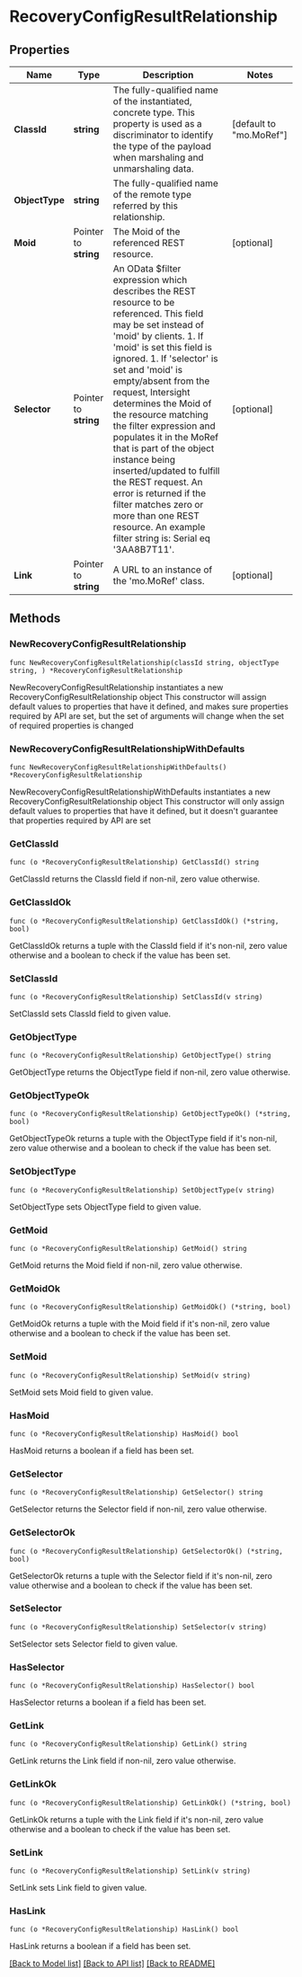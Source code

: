 # RecoveryConfigResultRelationship

## Properties

Name | Type | Description | Notes
------------ | ------------- | ------------- | -------------
**ClassId** | **string** | The fully-qualified name of the instantiated, concrete type. This property is used as a discriminator to identify the type of the payload when marshaling and unmarshaling data. | [default to "mo.MoRef"]
**ObjectType** | **string** | The fully-qualified name of the remote type referred by this relationship. | 
**Moid** | Pointer to **string** | The Moid of the referenced REST resource. | [optional] 
**Selector** | Pointer to **string** | An OData $filter expression which describes the REST resource to be referenced. This field may be set instead of &#39;moid&#39; by clients. 1. If &#39;moid&#39; is set this field is ignored. 1. If &#39;selector&#39; is set and &#39;moid&#39; is empty/absent from the request, Intersight determines the Moid of the resource matching the filter expression and populates it in the MoRef that is part of the object instance being inserted/updated to fulfill the REST request. An error is returned if the filter matches zero or more than one REST resource. An example filter string is: Serial eq &#39;3AA8B7T11&#39;. | [optional] 
**Link** | Pointer to **string** | A URL to an instance of the &#39;mo.MoRef&#39; class. | [optional] 

## Methods

### NewRecoveryConfigResultRelationship

`func NewRecoveryConfigResultRelationship(classId string, objectType string, ) *RecoveryConfigResultRelationship`

NewRecoveryConfigResultRelationship instantiates a new RecoveryConfigResultRelationship object
This constructor will assign default values to properties that have it defined,
and makes sure properties required by API are set, but the set of arguments
will change when the set of required properties is changed

### NewRecoveryConfigResultRelationshipWithDefaults

`func NewRecoveryConfigResultRelationshipWithDefaults() *RecoveryConfigResultRelationship`

NewRecoveryConfigResultRelationshipWithDefaults instantiates a new RecoveryConfigResultRelationship object
This constructor will only assign default values to properties that have it defined,
but it doesn't guarantee that properties required by API are set

### GetClassId

`func (o *RecoveryConfigResultRelationship) GetClassId() string`

GetClassId returns the ClassId field if non-nil, zero value otherwise.

### GetClassIdOk

`func (o *RecoveryConfigResultRelationship) GetClassIdOk() (*string, bool)`

GetClassIdOk returns a tuple with the ClassId field if it's non-nil, zero value otherwise
and a boolean to check if the value has been set.

### SetClassId

`func (o *RecoveryConfigResultRelationship) SetClassId(v string)`

SetClassId sets ClassId field to given value.


### GetObjectType

`func (o *RecoveryConfigResultRelationship) GetObjectType() string`

GetObjectType returns the ObjectType field if non-nil, zero value otherwise.

### GetObjectTypeOk

`func (o *RecoveryConfigResultRelationship) GetObjectTypeOk() (*string, bool)`

GetObjectTypeOk returns a tuple with the ObjectType field if it's non-nil, zero value otherwise
and a boolean to check if the value has been set.

### SetObjectType

`func (o *RecoveryConfigResultRelationship) SetObjectType(v string)`

SetObjectType sets ObjectType field to given value.


### GetMoid

`func (o *RecoveryConfigResultRelationship) GetMoid() string`

GetMoid returns the Moid field if non-nil, zero value otherwise.

### GetMoidOk

`func (o *RecoveryConfigResultRelationship) GetMoidOk() (*string, bool)`

GetMoidOk returns a tuple with the Moid field if it's non-nil, zero value otherwise
and a boolean to check if the value has been set.

### SetMoid

`func (o *RecoveryConfigResultRelationship) SetMoid(v string)`

SetMoid sets Moid field to given value.

### HasMoid

`func (o *RecoveryConfigResultRelationship) HasMoid() bool`

HasMoid returns a boolean if a field has been set.

### GetSelector

`func (o *RecoveryConfigResultRelationship) GetSelector() string`

GetSelector returns the Selector field if non-nil, zero value otherwise.

### GetSelectorOk

`func (o *RecoveryConfigResultRelationship) GetSelectorOk() (*string, bool)`

GetSelectorOk returns a tuple with the Selector field if it's non-nil, zero value otherwise
and a boolean to check if the value has been set.

### SetSelector

`func (o *RecoveryConfigResultRelationship) SetSelector(v string)`

SetSelector sets Selector field to given value.

### HasSelector

`func (o *RecoveryConfigResultRelationship) HasSelector() bool`

HasSelector returns a boolean if a field has been set.

### GetLink

`func (o *RecoveryConfigResultRelationship) GetLink() string`

GetLink returns the Link field if non-nil, zero value otherwise.

### GetLinkOk

`func (o *RecoveryConfigResultRelationship) GetLinkOk() (*string, bool)`

GetLinkOk returns a tuple with the Link field if it's non-nil, zero value otherwise
and a boolean to check if the value has been set.

### SetLink

`func (o *RecoveryConfigResultRelationship) SetLink(v string)`

SetLink sets Link field to given value.

### HasLink

`func (o *RecoveryConfigResultRelationship) HasLink() bool`

HasLink returns a boolean if a field has been set.


[[Back to Model list]](../README.md#documentation-for-models) [[Back to API list]](../README.md#documentation-for-api-endpoints) [[Back to README]](../README.md)


